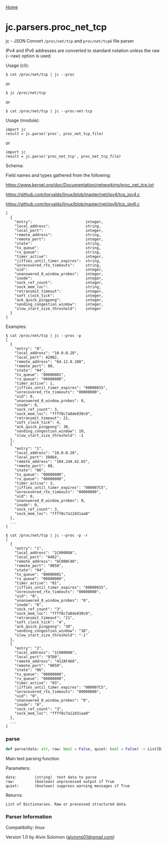 [Home](https://kellyjonbrazil.github.io/jc/)
<a id="jc.parsers.proc_net_tcp"></a>

# jc.parsers.proc\_net\_tcp

jc - JSON Convert `/proc/net/tcp` and `proc/net/tcp6` file parser

IPv4 and IPv6 addresses are converted to standard notation unless the raw
(--raw) option is used.

Usage (cli):

    $ cat /proc/net/tcp | jc --proc

or

    $ jc /proc/net/tcp

or

    $ cat /proc/net/tcp | jc --proc-net-tcp

Usage (module):

    import jc
    result = jc.parse('proc', proc_net_tcp_file)

or

    import jc
    result = jc.parse('proc_net_tcp', proc_net_tcp_file)

Schema:

Field names and types gathered from the following:

https://www.kernel.org/doc/Documentation/networking/proc_net_tcp.txt

https://github.com/torvalds/linux/blob/master/net/ipv4/tcp_ipv4.c

https://github.com/torvalds/linux/blob/master/net/ipv6/tcp_ipv6.c

    [
      {
        "entry":                        integer,
        "local_address":                string,
        "local_port":                   integer,
        "remote_address":               string,
        "remote_port":                  integer,
        "state":                        string,
        "tx_queue":                     string,
        "rx_queue":                     string,
        "timer_active":                 integer,
        "jiffies_until_timer_expires":  string,
        "unrecovered_rto_timeouts":     string,
        "uid":                          integer,
        "unanswered_0_window_probes":   integer,
        "inode":                        integer,
        "sock_ref_count":               integer,
        "sock_mem_loc":                 string,
        "retransmit_timeout":           integer,
        "soft_clock_tick":              integer,
        "ack_quick_pingpong":           integer,
        "sending_congestion_window":    integer,
        "slow_start_size_threshold":    integer
      }
    ]

Examples:

    $ cat /proc/net/tcp | jc --proc -p
    [
      {
        "entry": "0",
        "local_address": "10.0.0.28",
        "local_port": 42082,
        "remote_address": "64.12.0.108",
        "remote_port": 80,
        "state": "04",
        "tx_queue": "00000001",
        "rx_queue": "00000000",
        "timer_active": 1,
        "jiffies_until_timer_expires": "00000015",
        "unrecovered_rto_timeouts": "00000000",
        "uid": 0,
        "unanswered_0_window_probes": 0,
        "inode": 0,
        "sock_ref_count": 3,
        "sock_mem_loc": "ffff8c7a0de930c0",
        "retransmit_timeout": 21,
        "soft_clock_tick": 4,
        "ack_quick_pingpong": 30,
        "sending_congestion_window": 10,
        "slow_start_size_threshold": -1
      },
      {
        "entry": "1",
        "local_address": "10.0.0.28",
        "local_port": 38864,
        "remote_address": "104.244.42.65",
        "remote_port": 80,
        "state": "06",
        "tx_queue": "00000000",
        "rx_queue": "00000000",
        "timer_active": 3,
        "jiffies_until_timer_expires": "000007C5",
        "unrecovered_rto_timeouts": "00000000",
        "uid": 0,
        "unanswered_0_window_probes": 0,
        "inode": 0,
        "sock_ref_count": 3,
        "sock_mem_loc": "ffff8c7a12d31aa0"
      },
      ...
    ]

    $ cat /proc/net/tcp | jc --proc -p -r
    [
      {
        "entry": "1",
        "local_address": "1C00000A",
        "local_port": "A462",
        "remote_address": "6C000C40",
        "remote_port": "0050",
        "state": "04",
        "tx_queue": "00000001",
        "rx_queue": "00000000",
        "timer_active": "01",
        "jiffies_until_timer_expires": "00000015",
        "unrecovered_rto_timeouts": "00000000",
        "uid": "0",
        "unanswered_0_window_probes": "0",
        "inode": "0",
        "sock_ref_count": "3",
        "sock_mem_loc": "ffff8c7a0de930c0",
        "retransmit_timeout": "21",
        "soft_clock_tick": "4",
        "ack_quick_pingpong": "30",
        "sending_congestion_window": "10",
        "slow_start_size_threshold": "-1"
      },
      {
        "entry": "2",
        "local_address": "1C00000A",
        "local_port": "97D0",
        "remote_address": "412AF468",
        "remote_port": "0050",
        "state": "06",
        "tx_queue": "00000000",
        "rx_queue": "00000000",
        "timer_active": "03",
        "jiffies_until_timer_expires": "000007C5",
        "unrecovered_rto_timeouts": "00000000",
        "uid": "0",
        "unanswered_0_window_probes": "0",
        "inode": "0",
        "sock_ref_count": "3",
        "sock_mem_loc": "ffff8c7a12d31aa0"
      },
      ...
    ]

<a id="jc.parsers.proc_net_tcp.parse"></a>

### parse

```python
def parse(data: str, raw: bool = False, quiet: bool = False) -> List[Dict]
```

Main text parsing function

Parameters:

    data:        (string)  text data to parse
    raw:         (boolean) unprocessed output if True
    quiet:       (boolean) suppress warning messages if True

Returns:

    List of Dictionaries. Raw or processed structured data.

### Parser Information
Compatibility:  linux

Version 1.0 by Alvin Solomon (alvinms01@gmail.com)
